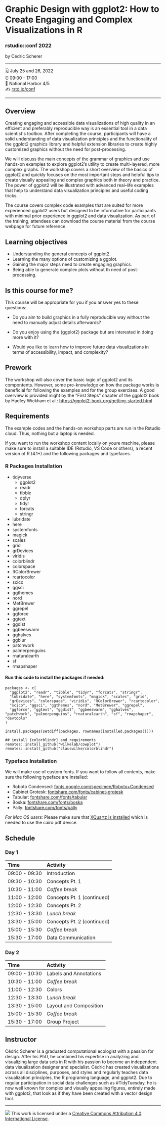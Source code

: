 Graphic Design with ggplot2: How to Create Engaging and Complex Visualizations in R
================

### rstudio::conf 2022

by Cédric Scherer

-----

:spiral_calendar: July 25 and 26, 2022  
:alarm_clock:     09:00 - 17:00  
:hotel:           National Harbor 4/5  
:writing_hand:    [rstd.io/conf](http://rstd.io/conf)

-----

## Overview

Creating engaging and accessible data visualizations of high quality in an efficient and preferably reproducible way is an essential tool in a data scientist's toolbox. After completing the course, participants will have a solid understanding of data visualization principles and the functionality of the ggplot2 graphics library and helpful extension libraries to create highly customized graphics without the need for post-processing.

We will discuss the main concepts of the grammar of graphics and use hands-on examples to explore ggplot2’s utility to create multi-layered, more complex graphs. The workshop covers a short overview of the basics of ggplot2 and quickly focuses on the most important steps and helpful tips to create visually appealing and complex graphics both in theory and practice. The power of ggplot2 will be illustrated with advanced real–life examples that help to understand data visualization principles and useful coding tricks.

The course covers complex code examples that are suited for more experienced ggplot2 users but designed to be informative for participants with minimal prior experience in ggplot2 and data visualization. As part of the training, attendees can download the course material from the course webpage for future reference.

## Learning objectives

* Understanding the general concepts of ggplot2.
* Learning the many options of customizing a ggplot.
* Gaining the major steps need to create engaging graphics.
* Being able to generate complex plots without th need of post-processing.

## Is this course for me?

This course will be appropriate for you if you answer yes to these questions:

- Do you aim to build graphics in a fully reproducible way without the need to manually adjust details afterwards?

- Do you enjoy using the {ggplot2} package but are interested in doing more with it?

- Would you like to learn how to improve future data visualizations in terms of accessibility, impact, and complexity?

## Prework
The workshop will also cover the basic logic of ggplot2 and its compontents. However, some pre-knowledge on how the package works is beneficial for following the examples and for the group exercises. A good overview is provided  might by the “First Steps” chapter of the ggplot2 book by Hadley Wickham et al.: https://ggplot2-book.org/getting-started.html

## Requirements

The example codes and the hands-on workshop parts are run in the Rstudio cloud. Thus, nothing but a laptop is needed.

If you want to run  the workshop content locally on youre machine, please make sure to install a suitable IDE (Rstudio, VS Code or others), a recent version of R (4.1+) and the following packages and typefaces.

### R Packages Installation

- tidyverse
  - ggplot2
  - readr
  - tibble
  - dplyr
  - tidyr
  - forcats
  - stringr
- lubridate
- here
- systemfonts
- magick
- scales
- grid
- grDevices
- viridis
- colorblindr
- colorspace
- RColorBrewer
- rcartocolor
- scico
- ggsci
- ggthemes
- nord
- MetBrewer
- ggrepel
- ggforce
- ggtext
- ggdist
- ggbeeswarm
- gghalves
- ggblur
- patchwork
- palmerpenguins
- rnaturalearth
- sf
- rmapshaper

#### Run this code to install the packages if needed:

```
packages <- c(
  "ggplot2", "readr", "tibble", "tidyr", "forcats", "stringr",
  "lubridate", "here", "systemfonts", "magick", "scales", "grid",
  "grDevices", "colorspace", "viridis", "RColorBrewer", "rcartocolor",
  "scico", "ggsci", "ggthemes", "nord", "MetBrewer", "ggrepel",
  "ggforce", "ggtext", "ggdist", "ggbeeswarm", "gghalves", "patchwork", "palmerpenguins", "rnaturalearth", "sf", "rmapshaper", "devtools"
)

install.packages(setdiff(packages, rownames(installed.packages())))  

## install {colorblindr} and requirements
remotes::install_github("wilkelab/cowplot")
remotes::install_github("clauswilke/colorblindr")
```

### Typeface Installation

We will make use of custom fonts. If you want to follow all contents, make sure the following typeface are installed:

- Roboto Condensed: [fonts.google.com/specimen/Roboto+Condensed](www.fonts.google.com/specimen/Roboto+Condensed)
- Cabinet Grotesk: [fontshare.com/fonts/cabinet-grotesk](www.fontshare.com/fonts/cabinet-grotesk)
- Tabular: [fontshare.com/fonts/tabular](www.fontshare.com/fonts/tabular)
- Boska: [fontshare.com/fonts/boska](www.fontshare.com/fonts/boska)
- Pally: [fontshare.com/fonts/pally](www.fontshare.com/fonts/pally)


*For Mac  OS users:* Please make sure that [XQuartz is installed](https://www.xquartz.org/) which is needed to use the cairo pdf device.

## Schedule

### Day 1

| Time          | Activity         |
| :------------ | :--------------- |
| 09:00 - 09:30 | Introduction     |
| 09:30 - 10:30 | Concepts Pt. 1   |
| 10:30 - 11:00 | *Coffee break*   |
| 11:00 - 12:00 | Concepts Pt. 1 (continued) |
| 12:00 - 12:30 | Concepts Pt. 2   |
| 12:30 - 13:30 | *Lunch break*    |
| 13:30 - 15:00 | Concepts Pt. 2 (continued) |
| 15:00 - 15:30 | *Coffee break*   |
| 15:30 - 17:00 | Data Communication |

### Day 2

| Time          | Activity         |
| :------------ | :--------------- |
| 09:00 - 10:30 | Labels and Annotations |
| 10:30 - 11:00 | *Coffee break*   |
| 11:00 - 12:30 | Colors           |
| 12:30 - 13:30 | *Lunch break*    |
| 13:30 - 15:00 | Layout and Composition|
| 15:00 - 15:30 | *Coffee break*   |
| 15:30 - 17:00 | Group Project    |

## Instructor

Cédric Scherer is a graduated computational ecologist with a passion for design. After his PhD, he combined his expertise in analyzing and visualizing large data sets in R with his passion to become an independent data visualization designer and specialist. Cédric has created visualizations across all disciplines, purposes, and styles and regularly teaches data visualization principles, the R programing language, and ggplot2. Due to regular participation in social data challenges such as #TidyTuesday, he is now well known for complex and visually appealing figures, entirely made with ggplot2, that look as if they have been created with a vector design tool.

-----

![](https://i.creativecommons.org/l/by/4.0/88x31.png) This work is
licensed under a [Creative Commons Attribution 4.0 International
License](https://creativecommons.org/licenses/by/4.0/).
